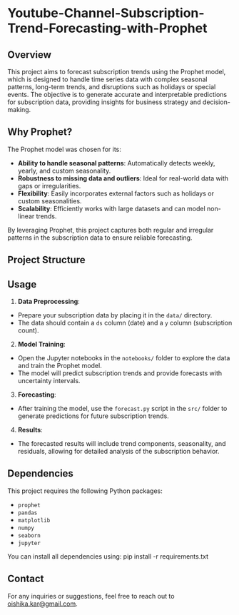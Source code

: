 # Youtube-Channel-Subscription-Trend-Forecasting-with-Prophet

## Overview
This project aims to forecast subscription trends using the Prophet model, which is designed to handle time series data with complex seasonal patterns, long-term trends, and disruptions such as holidays or special events. The objective is to generate accurate and interpretable predictions for subscription data, providing insights for business strategy and decision-making.

## Why Prophet?
The Prophet model was chosen for its:
- **Ability to handle seasonal patterns**: Automatically detects weekly, yearly, and custom seasonality.
- **Robustness to missing data and outliers**: Ideal for real-world data with gaps or irregularities.
- **Flexibility**: Easily incorporates external factors such as holidays or custom seasonalities.
- **Scalability**: Efficiently works with large datasets and can model non-linear trends.

By leveraging Prophet, this project captures both regular and irregular patterns in the subscription data to ensure reliable forecasting.

## Project Structure

## Usage

1. **Data Preprocessing**: 
- Prepare your subscription data by placing it in the `data/` directory.
- The data should contain a `ds` column (date) and a `y` column (subscription count).

2. **Model Training**:
- Open the Jupyter notebooks in the `notebooks/` folder to explore the data and train the Prophet model.
- The model will predict subscription trends and provide forecasts with uncertainty intervals.

3. **Forecasting**:
- After training the model, use the `forecast.py` script in the `src/` folder to generate predictions for future subscription trends.

4. **Results**:
- The forecasted results will include trend components, seasonality, and residuals, allowing for detailed analysis of the subscription behavior.

## Dependencies

This project requires the following Python packages:
- `prophet`
- `pandas`
- `matplotlib`
- `numpy`
- `seaborn`
- `jupyter`

You can install all dependencies using: 
pip install -r requirements.txt

## Contact

For any inquiries or suggestions, feel free to reach out to oishika.kar@gmail.com.


